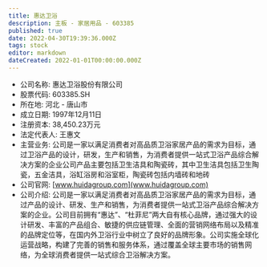 ```yaml
---
title: 惠达卫浴
description: 主板 - 家居用品 - 603385
published: true
date: 2022-04-30T19:39:36.000Z
tags: stock
editor: markdown
dateCreated: 2022-01-01T00:00:00.000Z
---
```


- 公司名称: 惠达卫浴股份有限公司
- 股票代码: 603385.SH
- 所在地: 河北 - 唐山市
- 成立日期: 1997年12月11日
- 注册资本: 38,450.23万元
- 法定代表人: 王惠文
- 主营业务: 公司是一家以满足消费者对高品质卫浴家居产品的需求为目标，通过卫浴产品的设计，研发，生产和销售，为消费者提供一站式卫浴产品综合解决方案的企业公司产品主要包括卫生洁具和陶瓷砖，其中卫生洁具包括卫生陶瓷，五金洁具，浴缸浴房和浴室柜，陶瓷砖包括内墙砖和地砖
- 公司官网: [www.huidagroup.com](www.huidagroup.com)
- 公司介绍: 公司是一家以满足消费者对高品质卫浴家居产品的需求为目标，通过产品的设计、研发、生产和销售，为消费者提供一站式卫浴产品综合解决方案的企业。公司目前拥有“惠达”、“杜菲尼”两大自有核心品牌，通过强大的设计研发、丰富的产品组合、敏捷的供应链管理、全面的营销网络布局以及精准的品牌定位等，在国内外卫浴行业中树立了良好的品牌形象。公司实施全球化运营战略，构建了完善的销售和服务体系，通过覆盖全球主要市场的销售网络，为全球消费者提供一站式综合卫浴解决方案。



